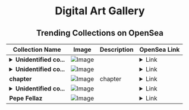<div align="center">

# Digital Art Gallery

## Trending Collections on OpenSea

| Collection Name                       | Image                                                                                     | Description                       | OpenSea Link                                                                                          |
|---------------------------------------|-------------------------------------------------------------------------------------------|-----------------------------------|--------------------------------------------------------------------------------------------------------|
| **<details><summary>Unidentified co...</summary>Unidentified contract a0092a66-a314-4340-8b4c-96ae00f5ccb9</details>** | ![Image](https://i.seadn.io/s/raw/files/e9acf51ddce687ccf33c485e916aec1b.jpg?w=500&auto=format?w=200&auto=format) |  | <details><summary>Link</summary>[Unidentified contract a0092a66-a314-4340-8b4c-96ae00f5ccb9](https://opensea.io/collection/unidentified-contract-a0092a66-a314-4340-8b4c-96ae)</details> |
| **<details><summary>Unidentified co...</summary>Unidentified contract 6a9b4838-38fa-4e83-b643-c1ab4d215e73</details>** | ![Image](https://i.seadn.io/s/raw/files/a837708742ad8afcb35eb60ba787976d.jpg?w=500&auto=format?w=200&auto=format) |  | <details><summary>Link</summary>[Unidentified contract 6a9b4838-38fa-4e83-b643-c1ab4d215e73](https://opensea.io/collection/unidentified-contract-6a9b4838-38fa-4e83-b643-c1ab)</details> |
| **chapter** | ![Image](https://i.seadn.io/s/raw/files/c5e95de505219a66614970257ba572fa.png?w=500&auto=format?w=200&auto=format) | chapter | <details><summary>Link</summary>[chapter](https://opensea.io/collection/chapter-37)</details> |
| **<details><summary>Unidentified co...</summary>Unidentified contract 26193835-e3fd-415f-9317-f573cb0c52f2</details>** | ![Image](https://i.seadn.io/s/raw/files/a837708742ad8afcb35eb60ba787976d.jpg?w=500&auto=format?w=200&auto=format) |  | <details><summary>Link</summary>[Unidentified contract 26193835-e3fd-415f-9317-f573cb0c52f2](https://opensea.io/collection/unidentified-contract-26193835-e3fd-415f-9317-f573)</details> |
| **Pepe Fellaz** | ![Image](https://i.seadn.io/s/raw/files/66e1c9ca6bcc0679b0cffe298626f146.png?w=500&auto=format?w=200&auto=format) |  | <details><summary>Link</summary>[Pepe Fellaz](https://opensea.io/collection/pepe-fellaz-1)</details> |

</div>